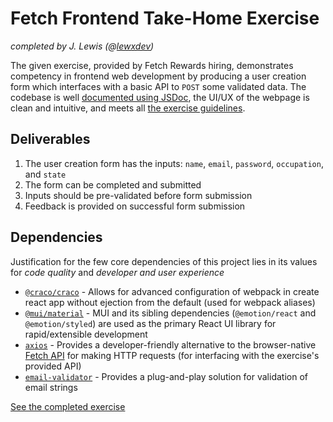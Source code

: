# Fetch Frontend Take-Home Exercise #
*completed by J. Lewis (@[lewxdev](https://www.github.com/lewxdev))*

The given exercise, provided by Fetch Rewards hiring, demonstrates competency in frontend web development by producing a user creation form which interfaces with a basic API to `POST` some validated data. The codebase is well [documented using JSDoc](https://jsdoc.app/), the UI/UX of the webpage is clean and intuitive, and meets all [the exercise guidelines](https://fetch-hiring.s3.amazonaws.com/frontend.html).

## Deliverables ##
1. The user creation form has the inputs: `name`, `email`, `password`, `occupation`, and `state`
2. The form can be completed and submitted
3. Inputs should be pre-validated before form submission
4. Feedback is provided on successful form submission

## Dependencies ##
Justification for the few core dependencies of this project lies in its values for *code quality* and *developer and user experience*
+ [`@craco/craco`](https://www.npmjs.com/package/@craco/craco) - Allows for advanced configuration of webpack in create react app without ejection from the default (used for webpack aliases)
+ [`@mui/material`](https://mui.com) - MUI and its sibling dependencies (`@emotion/react` and `@emotion/styled`) are used as the primary React UI library for rapid/extensible development
+ [`axios`](https://www.npmjs.com/package/axios) - Provides a developer-friendly alternative to the browser-native [Fetch API](https://developer.mozilla.org/en-US/docs/Web/API/Fetch_API) for making HTTP requests (for interfacing with the exercise's provided API)
+ [`email-validator`](https://www.npmjs.com/package/email-validator) - Provides a plug-and-play solution for validation of email strings

[See the completed exercise](https://lewxdev.github.com/fetch-fe-take-home)
